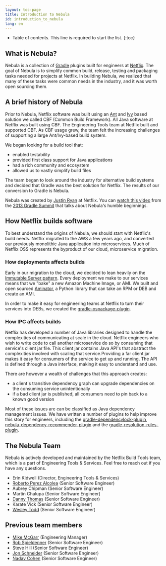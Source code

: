 ```yaml
---
layout: toc-page
title: Introduction to Nebula
id: introduction_to_nebula
lang: en
---
```


* Table of contents. This line is required to start the list.
{:toc}

## What is Nebula?

Nebula is a collection of [Gradle](http://gradle.org/) plugins built for engineers at [Netflix](http://jobs.netflix.com). The goal of Nebula is to simplify common build, release, testing and packaging tasks needed for projects at Netflix. In building Nebula, we realized that many of these tasks were common needs in the industry, and it was worth open sourcing them.

## A brief history of Nebula

Prior to Nebula, Netflix software was built using an [Ant](http://ant.apache.org/) and [Ivy](http://ant.apache.org/ivy/) based solution we called CBF (Common Build Framework). All Java software at Netflix was built using CBF. The Engineering Tools team at Netflix built and supported CBF. As CBF usage grew, the team felt the increasing challenges of supporting a large Ant/Ivy-based build system.

We began looking for a build tool that:

- enabled testability
- provided first class support for Java applications
- had a rich community and ecosystem
- allowed us to vastly simplify build files

The team began to look around the industry for alternative build systems and decided that Gradle was the best solution for Netflix. The results of our conversion to Gradle is Nebula.

Nebula was created by [Justin Ryan](https://twitter.com/quidryan) at Netflix. You can [watch this video](https://www.youtube.com/watch?v=iRwJrvj_hKw) from the [2013 Gradle Summit](http://gradlesummit.com/conference/santa_clara/2013/06/home) that talks about Nebula's humble beginnings.

## How Netflix builds software

To best understand the origins of Nebula, we should start with Netflix's build needs. Netflix migrated to the AWS a few years ago, and converted our previously monolithic Java application into microservices. Much of Netflix OSS represents the byproduct of our cloud, microservice migration.

### How deployments affects builds

Early in our migration to the cloud, we decided to lean heavily on the [Immutable Server pattern](http://martinfowler.com/bliki/ImmutableServer.html). Every deployment we make to our services means that we "bake" a new Amazon Machine Image, or AMI. We built and open sourced [Aminator](https://github.com/Netflix/aminator), a Python library that can take an RPM or DEB and create an AMI.

In order to make it easy for engineering teams at Netflix to turn their services into DEBs, we created the [gradle-ospackage-plugin](https://github.com/nebula-plugins/gradle-ospackage-plugin).

### How IPC affects builds

Netflix has developed a number of Java libraries designed to handle the complexities of communicating at scale in the cloud. Netflix engineers who wish to write code to call another microservice do so by consuming that service's client jar file. This client jar contains Java API's that abstract the complexities involved with scaling that service.Providing a far client jar makes it easy for consumers of the service to get up and running. The API is defined through a Java interface, making it easy to understand and use.

There are however a wealth of challenges that this approach creates:

- a client's transitive dependency graph can upgrade dependencies on the consuming service unintentionally
- if a bad client jar is published, all consumers need to pin back to a known good version

Most of these issues are can be classified as Java dependency management issues. We have written a number of plugins to help improve this story for engineers, including the [gradle-dependencylock-plugin](https://github.com/nebula-plugins/gradle-dependency-lock-plugin), [nebula-dependency-recommender-plugin](https://github.com/nebula-plugins/nebula-dependency-recommender-plugin) and the [gradle-resolution-rules-plugin](https://github.com/nebula-plugins/gradle-resolution-rules-plugin).

## The Nebula Team

Nebula is actively developed and maintained by the Netflix Build Tools team, which is a part of Engineering Tools & Services. Feel free to reach out if you have any questions.

- Erin Kidwell (Director, Engineering Tools & Services)
- [Roberto Perez Alcolea](https://twitter.com/rpalcolea) (Senior Software Engineer)
- Aubrey Chipman (Senior Software Engineer)
- Martin Chalupa (Senior Software Engineer)
- [Danny Thomas](https://twitter.com/dannythomas) (Senior Software Engineer)
- Karate Vick  (Senior Software Engineer)
- [Wesley Todd](https://twitter.com/wesleytodd)  (Senior Software Engineer)

## Previous team members

- [Mike McGarr](https://twitter.com/SonOfGarr) (Engineering Manager)
- [Rob Spieldenner](https://twitter.com/robspieldenner) (Senior Software Engineer)
- Steve Hill (Senior Software Engineer)
- [Jon Schneider](https://twitter.com/jon_k_schneider) (Senior Software Engineer)
- [Nadav Cohen](https://twitter.com/nadavc) (Senior Software Engineer)

